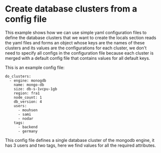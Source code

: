 # Create database clusters from a config file

This example shows how we can use simple yaml configuration files to define the database clusters that we want to create
the locals section reads the yaml files and forms an object whose keys are the names of these clusters
and its values are the configurations for each cluster, we don't need to specify all configs in the configuration
file because each cluster is merged with a default config file that contains values for all default keys.

This is an example config file:

```
do_clusters:
  - engine: monogdb
    name: mongo-db
    size: db-s-1vcpu-1gb
    region: fra1
    node_count: 1
    db_version: 4
    users:
      - mouhsen
      - sami
      - nodar
    tags:
      - backend
      - germany
```

This config file defines a single database cluster of the mongodb engine, it has 3 users and two tags, here we find values for
all the required attributes.
